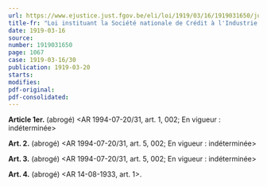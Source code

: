 ```yaml
---
url: https://www.ejustice.just.fgov.be/eli/loi/1919/03/16/1919031650/justel
title-fr: "Loi instituant la Société nationale de Crédit à l'Industrie. Voir modification(s)"
date: 1919-03-16
source:
number: 1919031650
page: 1067
case: 1919-03-16/30
publication: 1919-03-20
starts:
modifies:
pdf-original:
pdf-consolidated:
---
```


**Article 1er.** (abrogé) <AR 1994-07-20/31, art. 1, 002;  En vigueur :   indéterminée>

**Art. 2.** (abrogé) <AR 1994-07-20/31, art. 5, 002;  En vigueur :   indéterminée>

**Art. 3.** (abrogé) <AR 1994-07-20/31, art. 5, 002;  En vigueur :   indéterminée>

**Art. 4.** (abrogé) <AR 14-08-1933, art. 1>.
